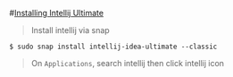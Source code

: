 #[Installing Intellij Ultimate](https://linuxize.com/post/how-to-install-intellij-idea-on-ubuntu-18-04/)

> Install intellij via snap

``` 
$ sudo snap install intellij-idea-ultimate --classic
```

> On `Applications`, search intellij then click intellij icon
